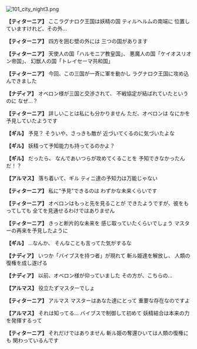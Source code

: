 
![101_city_night3.png](../images/backgrounds/101_city_night3.png)

**【ティターニア】**
ここラグナロク王国は妖精の国
ティルヘルムの南端に
位置していますけれど、その外…

**【ティターニア】**
四方を囲む壁の外には
三つの国があります

**【ティターニア】**
天使人の国「ハルモニア教皇国」、
悪魔人の国「ケイオスリオン帝国」、
幻獣人の国「トレイセーマ共和国」

**【ティターニア】**
今回、この三国が一斉に軍を動かし
ラグナロク王国に攻め込んできました

**【ナディア】**
オベロン様が三国と交渉されて、
不戦協定が結ばれていたというのに
なぜ…？

**【ティターニア】**
詳しいことは私にも分かりません
ただ、オベロンは
なにかを予見していたようです

**【ギル】**
予見？
そういや、さっきも敵が
近づいてくるのに気づいたよな

**【ギル】**
妖精って予知能力も持ってるのかよ？

**【ギル】**
だったら、
なんであいつらが攻めてくることを
予知できなかったんだ！？

**【アルマス】**
落ち着いて、ギル
ティニ達の予知力は万能じゃない

**【ティターニア】**
私に“予見”できるのは
わずかな未来くらいです

**【ティターニア】**
オベロンはもっと先を見ることが
できたようですが、彼をもってしても
全てを見通せるわけではありません

**【ティターニア】**
きっと断片的な未来を
感じ取っていたくらいでしょう
マスターの再来を予見したように

**【ギル】**
…なんか、
そんなことも言ってた気がするな

**【ナディア】**
いつか「バイブスを持つ者」が現れて
斬ル姫達を解放し、
人類の復権を成し遂げる

**【ナディア】**
以前、オベロン様が仰っていました
その方が、こちらの…

**【アルマス】**
役立たずマスターでしょ

**【ティターニア】**
アルマス
マスターはあなた達にとって
重要な存在なのですよ

**【アルマス】**
それは知ってる…
バイブスで制御して初めて
妖精結合は本来の力を発揮するって

**【ティターニア】**
それだけではありません
斬ル姫の奪還ひいては人類の復権にも
関わっているんです
